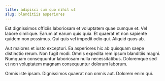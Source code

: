 ```yaml
---
title: adipisci cum quo nihil ut
slug: blanditiis asperiores
---
```


Est dignissimos officiis laboriosam et voluptatem quae cumque et. Vel labore similique. Earum at earum quis quia. Et quaerat et non sapiente quidem non possimus. Qui quis vel impedit odio qui. Aliquid quos ab.

Aut maiores et iusto excepturi. Ea asperiores hic ab quisquam saepe distinctio rerum. Non fugit modi. Omnis expedita rem ipsum blanditiis magni. Numquam consequuntur laboriosam nulla necessitatibus. Doloremque sed et non voluptatem magnam consequuntur dolorum laborum.

Omnis iste ipsam. Dignissimos quaerat non omnis aut. Dolorem enim qui.
